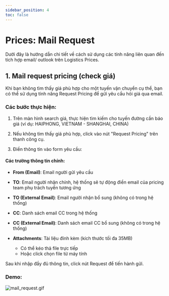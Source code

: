 ```yaml
---
sidebar_position: 4
toc: false
---
```


# Prices: Mail Request

Dưới đây là hướng dẫn chi tiết về cách sử dụng các tính năng liên quan đến tích hợp email/ outlook trên Logistics Prices.

## 1. Mail request pricing (check giá)

Khi bạn không tìm thấy giá phù hợp cho một tuyến vận chuyển cụ thể, bạn có thể sử dụng tính năng Request Pricing để gửi yêu cầu hỏi giá qua email.

### Các bước thực hiện:

1. Trên màn hình search giá, thực hiện tìm kiếm cho tuyến đường cần báo giá (ví dụ: HAIPHONG, VIETNAM - SHANGHAI, CHINA)

2. Nếu không tìm thấy giá phù hợp, click vào nút "Request Pricing" trên thanh công cụ.

3. Điền thông tin vào form yêu cầu:

#### Các trường thông tin chính:

- **From (Email)**: Email người gửi yêu cầu

- **TO**: Email người nhận chính, hệ thống sẽ tự động điền email của pricing team phụ trách tuyến tương ứng

- **TO (External Email)**: Email người nhận bổ sung (không có trong hệ thống)

- **CC**: Danh sách email CC trong hệ thống

- **CC (External Email)**: Danh sách email CC bổ sung (không có trong hệ thống)

- **Attachments**: Tài liệu đính kèm (kích thước tối đa 35MB)
  - Có thể kéo thả file trực tiếp
  - Hoặc click chọn file từ máy tính

Sau khi nhập đầy đủ thông tin, click nút Request để tiến hành gửi.

### Demo:

![mail_request.gif](./img/mail_request.gif)
